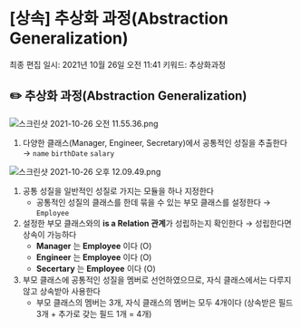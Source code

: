 # [상속] 추상화 과정(Abstraction Generalization)

최종 편집 일시: 2021년 10월 26일 오전 11:41
키워드: 추상화과정

## ✏️  추상화 과정(Abstraction Generalization)

![스크린샷 2021-10-26 오전 11.55.36.png](%5B%E1%84%89%E1%85%A1%E1%86%BC%E1%84%89%E1%85%A9%E1%86%A8%5D%20%E1%84%8E%E1%85%AE%E1%84%89%E1%85%A1%E1%86%BC%E1%84%92%E1%85%AA%20%E1%84%80%E1%85%AA%E1%84%8C%E1%85%A5%E1%86%BC(Abstraction%20Generalization)%20a24547f6f8034a1e911027cca8e3550d/%E1%84%89%E1%85%B3%E1%84%8F%E1%85%B3%E1%84%85%E1%85%B5%E1%86%AB%E1%84%89%E1%85%A3%E1%86%BA_2021-10-26_%E1%84%8B%E1%85%A9%E1%84%8C%E1%85%A5%E1%86%AB_11.55.36.png)

1. 다양한 클래스(Manager, Engineer, Secretary)에서 공통적인 성질을 추출한다 → `name` `birthDate` `salary`

![스크린샷 2021-10-26 오후 12.09.49.png](%E1%84%83%E1%85%A1%E1%84%92%E1%85%A7%E1%86%BC%E1%84%89%E1%85%A5%E1%86%BC(Polymorphism)%208edd467f80bd46f79d9794587efdde97/%E1%84%89%E1%85%B3%E1%84%8F%E1%85%B3%E1%84%85%E1%85%B5%E1%86%AB%E1%84%89%E1%85%A3%E1%86%BA_2021-10-26_%E1%84%8B%E1%85%A9%E1%84%92%E1%85%AE_12.09.49.png)

1. 공통 성질을 일반적인 성질로 가지는 모듈을 하나 지정한다 
    - 공통적인 성질의 클래스를 한데 묶을 수 있는 부모 클래스를 설정한다 → `Employee`
2. 설정한 부모 클래스와의 **is a Relation 관계**가 성립하는지 확인한다 → 성립한다면 상속이 가능하다
    - **Manager** 는 **Employee** 이다 (O)
    - **Engineer** 는 **Employee** 이다 (O)
    - **Secertary** 는 **Employee** 이다 (O)
3. 부모 클래스에 공통적인 성질을 멤버로 선언하였으므로, 자식 클래스에서는 다루지 않고 상속받아 사용한다
    - 부모 클래스의 멤버는 3개, 자식 클래스의 멤버는 모두 4개이다 (상속받은 필드 3개 + 추가로 갖는 필드 1개 = 4개)